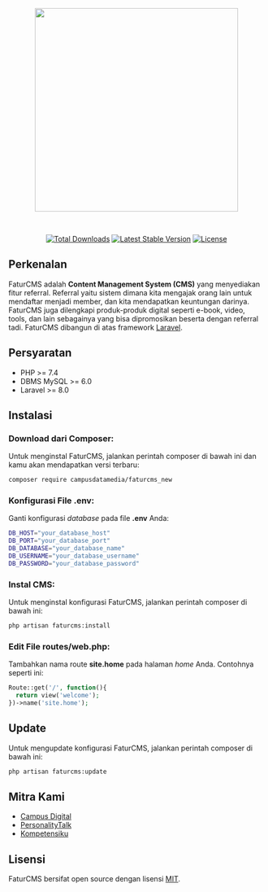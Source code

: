 <p align="center"><img src="https://fpm.faturmedia.xyz/assets/images/others/faturcms.jpg" width="400"></p>
<br>
<p align="center">
  <a href="https://packagist.org/packages/ajifatur/faturcms"><img src="https://poser.pugx.org/campusdatamedia/faturcms/d/total.svg" alt="Total Downloads"></a>
  <a href="https://packagist.org/packages/ajifatur/faturcms"><img src="https://poser.pugx.org/campusdatamedia/faturcms/v/stable.svg" alt="Latest Stable Version"></a>
  <a href="https://packagist.org/packages/ajifatur/faturcms"><img src="https://poser.pugx.org/campusdatamedia/faturcms/license.svg" alt="License"></a>
</p>


## Perkenalan

FaturCMS adalah **Content Management System (CMS)** yang menyediakan fitur referral. Referral yaitu sistem dimana kita mengajak orang lain untuk mendaftar menjadi member, dan kita mendapatkan keuntungan darinya. FaturCMS juga dilengkapi produk-produk digital seperti e-book, video, tools, dan lain sebagainya yang bisa dipromosikan beserta dengan referral tadi. FaturCMS  dibangun di atas framework [Laravel](https://laravel.com).

## Persyaratan
- PHP >= 7.4
- DBMS MySQL >= 6.0
- Laravel >= 8.0

## Instalasi

### Download dari Composer:

Untuk menginstal FaturCMS, jalankan perintah composer di bawah ini dan kamu akan mendapatkan versi terbaru:

```sh
composer require campusdatamedia/faturcms_new
```

### Konfigurasi File .env:

Ganti konfigurasi *database* pada file __.env__ Anda:

```sh
DB_HOST="your_database_host"
DB_PORT="your_database_port"
DB_DATABASE="your_database_name"
DB_USERNAME="your_database_username"
DB_PASSWORD="your_database_password"
```

### Instal CMS:

Untuk menginstal konfigurasi FaturCMS, jalankan perintah composer di bawah ini:

```sh
php artisan faturcms:install
```

### Edit File routes/web.php:

Tambahkan nama route __site.home__ pada halaman *home* Anda. Contohnya seperti ini:

```php
Route::get('/', function(){
  return view('welcome');
})->name('site.home');
```

## Update

Untuk mengupdate konfigurasi FaturCMS, jalankan perintah composer di bawah ini:

```sh
php artisan faturcms:update
```

## Mitra Kami
- [Campus Digital](https://campusdigital.id)
- [PersonalityTalk](https://psikologanda.com)
- [Kompetensiku](https://kompetensiku.id)

## Lisensi
FaturCMS bersifat open source dengan lisensi [ MIT](https://opensource.org/licenses/MIT).
